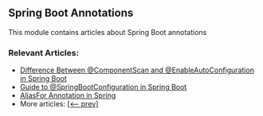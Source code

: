 ## Spring Boot Annotations

This module contains articles about Spring Boot annotations

### Relevant Articles:
- [Difference Between @ComponentScan and @EnableAutoConfiguration in Spring Boot](https://www.baeldung.com/spring-componentscan-vs-enableautoconfiguration)
- [Guide to @SpringBootConfiguration in Spring Boot](https://www.baeldung.com/springbootconfiguration-annotation)
- [AliasFor Annotation in Spring](https://www.baeldung.com/spring-aliasfor-annotation)
- More articles: [[<-- prev]](/spring-boot-modules/spring-boot-annotations)
